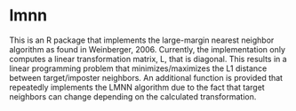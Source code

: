 lmnn
====

This is an R package that implements the large-margin nearest neighbor algorithm
as found in Weinberger, 2006. Currently, the implementation only computes a
linear transformation matrix, L, that is diagonal.  This results in a linear
programming problem that minimizes/maximizes the L1 distance between
target/imposter neighbors. An additional function is provided that repeatedly implements the LMNN algorithm due to the fact that target neighbors can change depending on the calculated
transformation.
